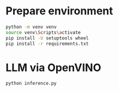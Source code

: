 # Prepare environment
```bash
python -m venv venv
source venv\Scripts\activate
pip install -U setuptools wheel
pip install -r requirements.txt
```

# LLM via OpenVINO
```bash
python inference.py
```